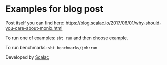 # Examples for blog post
Post itself you can find here: https://blog.scalac.io/2017/06/01/why-should-you-care-about-monix.html

To run one of examples:
`sbt run` and then choose example.

To run benchmarks:
`sbt benchmarks/jmh:run`

Developed by [Scalac](https://scalac.io/?utm_source=scalac_github&utm_campaign=scalac1&utm_medium=web)
